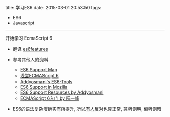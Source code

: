 title: 学习ES6
date: 2015-03-01 20:53:50
tags:
- ES6
- Javascript
---

开始学习 EcmaScript 6

- 翻译 [es6features](https://github.com/lenville/es6features)
- 参考其他人的资料
  - [ES6 Support Map](http://kangax.github.io/compat-table/es6/)
  - [浅尝ECMAScript 6](http://myunlessor.me/blog/2014/03/01/venture-into-es6/)
  - [Addyosmani's ES6-Tools](https://github.com/addyosmani/es6-tools)
  - [ES6 Support in Mozilla](https://developer.mozilla.org/en-US/docs/Web/JavaScript/New_in_JavaScript/ECMAScript_6_support_in_Mozilla)
  - [ES6 Support Resources by Addyosmani](http://addyosmani.com/blog/tracking-es6-support/)
  - [ECMAScript 6入门 by 阮一峰](http://es6.ruanyifeng.com/)


- ES6的语法复杂度确实有所提升, 所以[有人反对](http://ourjs.com/detail/530b64f23b73342e03000012)也算正常, 兼听则明, 偏听则暗
